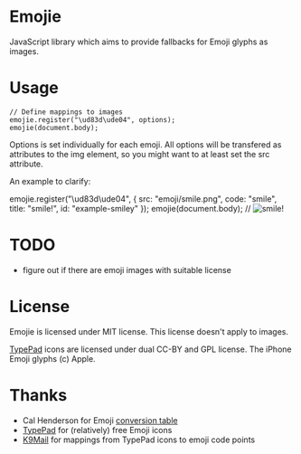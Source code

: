 # Emojie

JavaScript library which aims to provide fallbacks for Emoji glyphs as images.

# Usage

    // Define mappings to images
    emojie.register("\ud83d\ude04", options);
    emojie(document.body);

Options is set individually for each emoji. All options will be transfered as attributes to the img element, so you might want to at least set the src attribute.

An example to clarify:

  emojie.register("\ud83d\ude04", { src: "emoji/smile.png", code: "smile", title: "smile!", id: "example-smiley" });
  emojie(document.body);
  // <img src="emoji/smile.png" id="example-smiley" class="emojie emojie-smile" title="smile!">

# TODO

* figure out if there are emoji images with suitable license

# License

Emojie is licensed under MIT license. This license doesn't apply to images.

[TypePad](http://start.typepad.jp/typecast/) icons are licensed under dual
CC-BY and GPL license. The iPhone Emoji glyphs (c) Apple.

# Thanks

* Cal Henderson for Emoji [conversion table](http://code.iamcal.com/php/emoji/)
* [TypePad](http://start.typepad.jp/typecast/) for (relatively) free Emoji icons
* [K9Mail](http://code.google.com/p/k9mail/issues/detail?id=2037) for mappings
from TypePad icons to emoji code points
